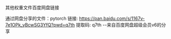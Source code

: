 其他权重文件百度网盘链接



通过网盘分享的文件：pytorch
链接: https://pan.baidu.com/s/1167v-7e1OPk_yBcwSG3YfQ?pwd=q7th 提取码: q7th 
--来自百度网盘超级会员v6的分享